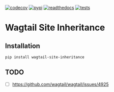 <!-- start-no-pypi -->
[![codecov](https://codecov.io/gh/labd/wagtail-site-inheritance/branch/master/graph/badge.svg)](https://codecov.io/gh/labd/wagtail-site-inheritance)
[![pypi](https://img.shields.io/pypi/v/wagtail-site-inheritance.svg)](https://pypi.python.org/pypi/wagtail-site-inheritance/)
[![readthedocs](https://readthedocs.org/projects/wagtail-site-inheritance/badge/)](https://wagtail-site-inheritance.readthedocs.io/en/latest/)
[![tests](https://github.com/labd/wagtail-site-inheritance/workflows/Python%20Tests/badge.svg)](https://github.com/labd/wagtail-site-inheritance/actions)
<!-- end-no-pypi -->

# Wagtail Site Inheritance

## Installation

```shell
pip install wagtail-site-inheritance
```


## TODO
 - [ ] https://github.com/wagtail/wagtail/issues/4925
